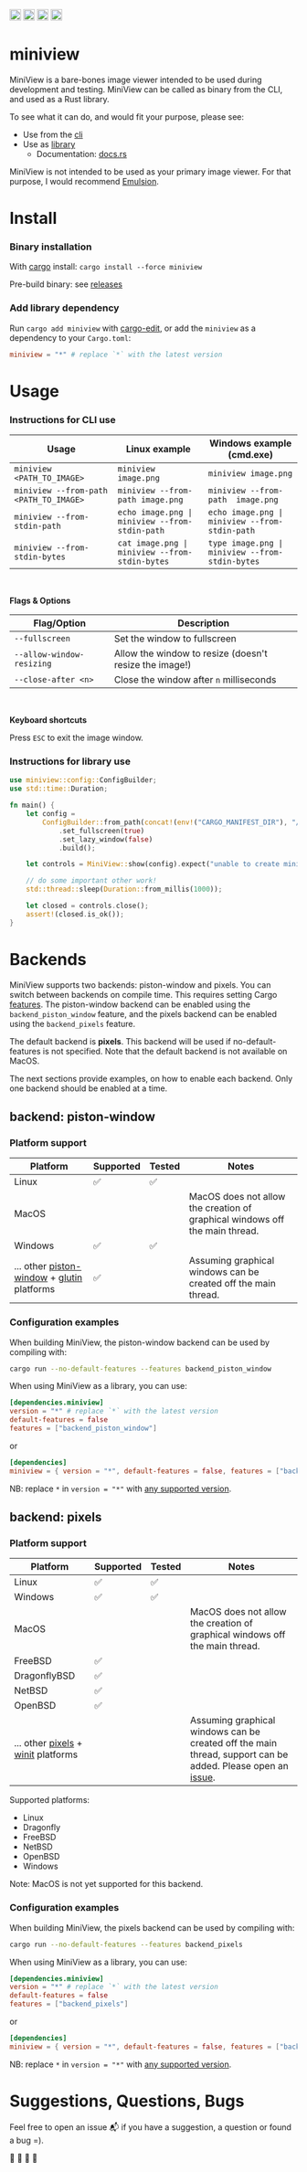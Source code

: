 [<img alt="github" src="https://img.shields.io/badge/github-foresterre/miniview-blue?labelColor=555555&logo=github" height="20">](https://github.com/foresterre/miniview)
[<img alt="crates.io" src="https://img.shields.io/crates/v/miniview.svg?color=fc8d62&logo=rust" height="20">](https://crates.io/crates/miniview)
[<img alt="ci" src="https://img.shields.io/github/workflow/status/foresterre/miniview/github_actions_ci/master" height="20">](https://github.com/foresterre/miniview/actions?query=workflow%3Agithub_actions_ci+branch%3Amaster+)
[<img alt="docs-rs" src="https://docs.rs/miniview/badge.svg" height="20">](https://docs.rs/miniview)

# miniview

MiniView is a bare-bones image viewer intended to be used during development and testing.
MiniView can be called as binary from the CLI, and used as a Rust library.

To see what it can do, and would fit your purpose, please see:
* Use from the [cli](https://github.com/foresterre/miniview#instructions-for-cli-use)
* Use as [library](https://github.com/foresterre/miniview#instructions-for-library-use)
    * Documentation: [docs.rs](https://docs.rs/miniview/)

MiniView is not intended to be used as your primary image viewer. For that purpose, I would recommend [Emulsion](https://github.com/ArturKovacs/emulsion).

# Install

### Binary installation

With [cargo](https://crates.io/crates/miniview) install: `cargo install --force miniview`

Pre-build binary: see [releases](https://github.com/foresterre/miniview/releases)

### Add library dependency

Run `cargo add miniview` with [cargo-edit](https://crates.io/crates/cargo-edit), or add the `miniview` as a dependency to your `Cargo.toml`:

```toml
miniview = "*" # replace `*` with the latest version
```


# Usage

### Instructions for CLI use

| Usage | Linux example | Windows example (cmd.exe) |
|----------------------------------------|------------------------------------------------|------------------------------------------------|
| `miniview <PATH_TO_IMAGE>` | `miniview image.png` | `miniview image.png` |
| `miniview --from-path <PATH_TO_IMAGE>` | `miniview --from-path image.png` | `miniview --from-path  image.png` |
| `miniview --from-stdin-path` | `echo image.png \| miniview --from-stdin-path`  | `echo image.png \| miniview --from-stdin-path` |
| `miniview --from-stdin-bytes` | `cat image.png \| miniview --from-stdin-bytes` | `type image.png \| miniview --from-stdin-bytes` |

<br>

**Flags &amp; Options**

| Flag/Option | Description | 
| ---    | ---         |
| `--fullscreen` | Set the window to fullscreen |
| `--allow-window-resizing` | Allow the window to resize (doesn't resize the image!) |
| `--close-after <n>` | Close the window after `n` milliseconds |

<br>

**Keyboard shortcuts**

Press `ESC` to exit the image window.

### Instructions for library use

```rust
use miniview::config::ConfigBuilder;
use std::time::Duration;

fn main() {
    let config =
        ConfigBuilder::from_path(concat!(env!("CARGO_MANIFEST_DIR"), "/resources/plant.jpg"))
            .set_fullscreen(true)
            .set_lazy_window(false)
            .build();

    let controls = MiniView::show(config).expect("unable to create miniview");

    // do some important other work!
    std::thread::sleep(Duration::from_millis(1000));

    let closed = controls.close();
    assert!(closed.is_ok());
}
```

# Backends

MiniView supports two backends: piston-window and pixels. You can switch between backends on compile time. This requires
setting Cargo [features](https://doc.rust-lang.org/cargo/reference/features.html). The piston-window backend can be
enabled using the `backend_piston_window` feature, and the pixels backend can be enabled using the `backend_pixels` feature.

The default backend is **pixels**. This backend will be used if no-default-features is not specified. Note that the default backend
is not available on MacOS.

The next sections provide examples, on how to enable each backend. Only one backend should be enabled at a time.

## backend: piston-window

### Platform support

| Platform | Supported | Tested | Notes |
|----|----|----|-----|
| Linux | ✅ | ✅ ||
| MacOS |   |    | MacOS does not allow the creation of graphical windows off the main thread.  |
| Windows | ✅ | ✅  ||
| ... other [piston-window](https://github.com/PistonDevelopers/piston_window) + [glutin](https://github.com/rust-windowing/glutin) platforms | ✅ | | Assuming graphical windows can be created off the main thread.

### Configuration examples

When building MiniView, the piston-window backend can be used by compiling with:
```bash
cargo run --no-default-features --features backend_piston_window 
```

When using MiniView as a library, you can use:
```toml
[dependencies.miniview]
version = "*" # replace `*` with the latest version
default-features = false 
features = ["backend_piston_window"]
```

or 

```toml
[dependencies]
miniview = { version = "*", default-features = false, features = ["backend_piston_window"] }
```

NB: replace `*` in `version = "*"` with [any supported version](https://crates.io/crates/miniview/versions).

## backend: pixels

### Platform support


| Platform | Supported | Tested | Notes |
|----|----|----|-----|
| Linux | ✅ | ✅ ||
| Windows | ✅ | ✅  ||
| MacOS |   |    | MacOS does not allow the creation of graphical windows off the main thread.  |
| FreeBSD | ✅ |||
| DragonflyBSD | ✅ |||
| NetBSD | ✅ |||
| OpenBSD | ✅ |||
| ... other [pixels](https://github.com/parasyte/pixels) + [winit](https://github.com/rust-windowing/winit) platforms | | | Assuming graphical windows can be created off the main thread, support can be added. Please open an [issue](https://github.com/foresterre/miniview/issues).


Supported platforms:
  * Linux
  * Dragonfly
  * FreeBSD
  * NetBSD
  * OpenBSD
  * Windows

Note: MacOS is not yet supported for this backend.

### Configuration examples

When building MiniView, the pixels backend can be used by compiling with:
```bash
cargo run --no-default-features --features backend_pixels
```

When using MiniView as a library, you can use:
```toml
[dependencies.miniview]
version = "*" # replace `*` with the latest version
default-features = false 
features = ["backend_pixels"]
```

or

```toml
[dependencies]
miniview = { version = "*", default-features = false, features = ["backend_pixels"] }
```

NB: replace `*` in `version = "*"` with [any supported version](https://crates.io/crates/miniview/versions).

# Suggestions, Questions, Bugs

Feel free to open an issue :mailbox_with_mail: if you have a suggestion, a question or found a bug =).

🎸 🎺 🎻 🎷

